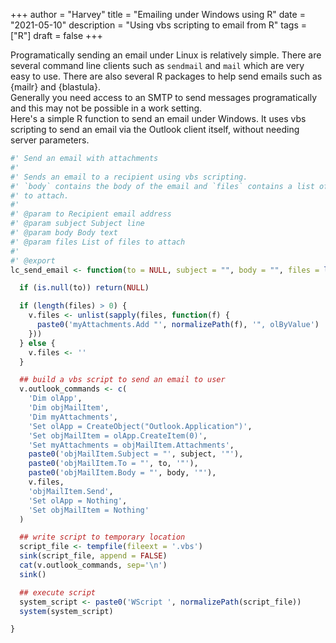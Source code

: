 +++
author = "Harvey"
title = "Emailing under Windows using R"
date = "2021-05-10"
description = "Using vbs scripting to email from R"
tags = ["R"]
draft = false
+++

Programatically sending an email under Linux is relatively simple.  There are several command line clients such as `sendmail` and `mail` which are very easy to use.  There are also several R packages to help send emails such as {mailr} and {blastula}.  
Generally you need access to an SMTP to send messages programatically and this may not be possible in a work setting.  
Here's a simple R function to send an email under Windows.  It uses vbs scripting to send an email via the Outlook client itself, without needing  server parameters.

```r
#' Send an email with attachments
#'
#' Sends an email to a recipient using vbs scripting.
#' `body` contains the body of the email and `files` contains a list of files
#' to attach.
#'
#' @param to Recipient email address
#' @param subject Subject line
#' @param body Body text
#' @param files List of files to attach
#'
#' @export
lc_send_email <- function(to = NULL, subject = "", body = "", files = list()) {

  if (is.null(to)) return(NULL)

  if (length(files) > 0) {
    v.files <- unlist(sapply(files, function(f) {
      paste0('myAttachments.Add "', normalizePath(f), '", olByValue')
    }))
  } else {
    v.files <- ''
  }

  ## build a vbs script to send an email to user
  v.outlook_commands <- c(
    'Dim olApp',
    'Dim objMailItem',
    'Dim myAttachments',
    'Set olApp = CreateObject("Outlook.Application")',
    'Set objMailItem = olApp.CreateItem(0)',
    'Set myAttachments = objMailItem.Attachments',
    paste0('objMailItem.Subject = "', subject, '"'),
    paste0('objMailItem.To = "', to, '"'),
    paste0('objMailItem.Body = "', body, '"'),
    v.files,
    'objMailItem.Send',
    'Set olApp = Nothing',
    'Set objMailItem = Nothing'
  )

  ## write script to temporary location
  script_file <- tempfile(fileext = '.vbs')
  sink(script_file, append = FALSE)
  cat(v.outlook_commands, sep='\n')
  sink()

  ## execute script
  system_script <- paste0('WScript ', normalizePath(script_file))
  system(system_script)

}
```